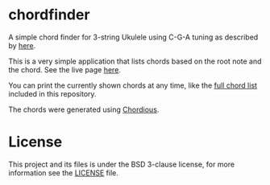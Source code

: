# chordfinder

A simple chord finder for 3-string Ukulele using C-G-A tuning as described by [here](https://github.com/eyaler/uku3le).

This is a very simple application that lists chords based on the root note and the chord. See the live page [here](https://ae-dschorsaanjo.github.io/chordfinder/).

You can print the currently shown chords at any time, like the [full chord list](./Chord%20List.pdf) included in this repository.

The chords were generated using [Chordious](https://chordious.com/).

# License

This project and its files is under the BSD 3-clause license, for more information see the [LICENSE](./LICENSE) file.